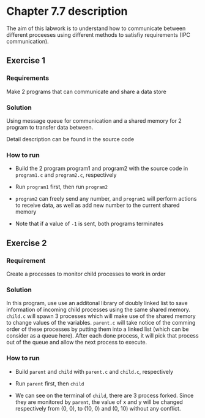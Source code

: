 # Chapter 7.7 description

The aim of this labwork is to understand how to communicate between different proceeses using different methods to satisfiy requirements (IPC communication).

## Exercise 1
### Requirements
Make 2 programs that can communicate and share a data store

### Solution
Using message queue for communication and a shared memory for 2 program to transfer data between.

Detail description can be found in the source code

### How to run
- Build the 2 program program1 and program2 with the source code in `program1.c` and `program2.c`, respectively

- Run `program1` first, then run `program2`

- `program2` can freely send any number, and `program1` will perform actions to receive data, as well as add new number to the current shared memory

- Note that if a value of `-1` is sent, both programs terminates

## Exercise 2
### Requirement
Create a processes to monitor child processes to work in order

### Solution
In this program, use use an additonal library of doubly linked list to save information of incoming child processes using the same shared memory. `child.c` will spawn 3 processes which will make use of the shared memory to change values of the variables. `parent.c` will take notice of the comming order of these processes by putting them into a linked list (which can be consider as a queue here). After each done process, it will pick that process out of the queue and allow the next process to execute.

### How to run
- Build `parent` and `child` with `parent.c` and `child.c`, respectively

- Run `parent` first, then `child`

- We can see on the terminal of `child`, there are 3 process forked. Since they are monitored by `parent`, the value of x and y will be changed respectively from (0, 0), to (10, 0) and (0, 10) without any conflict.

